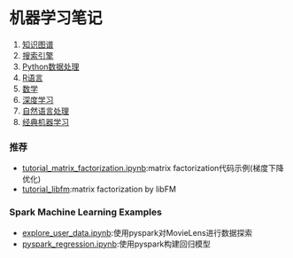 # 机器学习笔记
1. [知识图谱](knowledge-graph)
1. [搜索引擎](search-engine)
1. [Python数据处理](data-processing)
1. [R语言](r)
1. [数学](math)
1. [深度学习](deep-learning)
1. [自然语言处理](natural-language-processing)
1. [经典机器学习](machine-learning)

### 推荐
- [tutorial_matrix_factorization.ipynb](tutorial_matrix_factorization.ipynb):matrix factorization代码示例(梯度下降优化)
- [tutorial_libfm](tutorial_libfm):matrix factorization by libFM

### Spark Machine Learning Examples
- [explore_user_data.ipynb](pyspark_explore_user_data.ipynb):使用pyspark对MovieLens进行数据探索
- [pyspark_regression.ipynb](pyspark_regression.ipynb):使用pyspark构建回归模型

